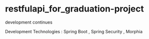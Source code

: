 # restfulapi_for_graduation-project

development continues

Development Technologies : Spring Boot , Spring Security , Morphia
